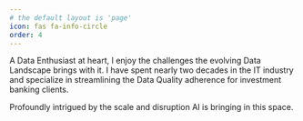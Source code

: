```yaml
---
# the default layout is 'page'
icon: fas fa-info-circle
order: 4
---
```


A Data Enthusiast at heart, I enjoy the challenges the evolving Data Landscape brings with it. I have spent nearly two decades in the IT industry and specialize in streamlining the Data Quality adherence for investment banking clients. 

Profoundly intrigued by the scale and disruption AI is bringing in this space. 
